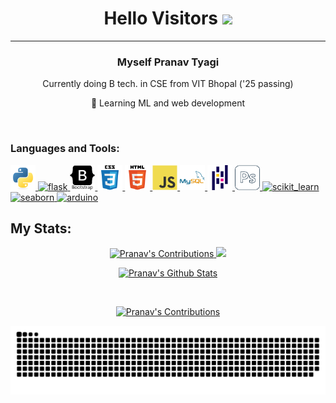 
<h1 align="center">Hello Visitors <img src="https://media.giphy.com/media/hvRJCLFzcasrR4ia7z/giphy.gif" width="30px"/></h2>
<hr>
<p align="center"> <h3 align="center">Myself Pranav Tyagi</h3> </p>
<p align="center">Currently doing B tech. in CSE from VIT Bhopal ('25 passing)</p>
<p align="center">👀 Learning ML and web development</p>
<p align="right">
<img src="https://komarev.com/ghpvc/?username=your-github-username&style=flat-square&color=blue" alt=""/ >
</p>
<h3 align="left">Languages and Tools:</h3>
<p align="left"> <a href="https://www.python.org" target="_blank" rel="noreferrer"> <img src="https://raw.githubusercontent.com/devicons/devicon/master/icons/python/python-original.svg" alt="python" width="40" height="40"/> </a> <a href="https://flask.palletsprojects.com/" target="_blank" rel="noreferrer"> <img src="https://www.vectorlogo.zone/logos/pocoo_flask/pocoo_flask-icon.svg" alt="flask" width="40" height="40"/> </a>
   <a href="https://getbootstrap.com" target="_blank" rel="noreferrer"> <img src="https://raw.githubusercontent.com/devicons/devicon/master/icons/bootstrap/bootstrap-plain-wordmark.svg" alt="bootstrap" width="40" height="40"/> </a> <a href="https://www.w3schools.com/css/" target="_blank" rel="noreferrer"> <img src="https://raw.githubusercontent.com/devicons/devicon/master/icons/css3/css3-original-wordmark.svg" alt="css3" width="40" height="40"/> </a>  <a href="https://www.w3.org/html/" target="_blank" rel="noreferrer"> <img src="https://raw.githubusercontent.com/devicons/devicon/master/icons/html5/html5-original-wordmark.svg" alt="html5" width="40" height="40"/> </a> <a href="https://developer.mozilla.org/en-US/docs/Web/JavaScript" target="_blank" rel="noreferrer"> <img src="https://raw.githubusercontent.com/devicons/devicon/master/icons/javascript/javascript-original.svg" alt="javascript" width="40" height="40"/> </a> <a href="https://www.mysql.com/" target="_blank" rel="noreferrer"> <img src="https://raw.githubusercontent.com/devicons/devicon/master/icons/mysql/mysql-original-wordmark.svg" alt="mysql" width="40" height="40"/> </a> <a href="https://pandas.pydata.org/" target="_blank" rel="noreferrer"> <img src="https://raw.githubusercontent.com/devicons/devicon/2ae2a900d2f041da66e950e4d48052658d850630/icons/pandas/pandas-original.svg" alt="pandas" width="40" height="40"/> </a> <a href="https://www.photoshop.com/en" target="_blank" rel="noreferrer"> <img src="https://raw.githubusercontent.com/devicons/devicon/master/icons/photoshop/photoshop-line.svg" alt="photoshop" width="40" height="40"/> </a>  <a href="https://scikit-learn.org/" target="_blank" rel="noreferrer"> <img src="https://upload.wikimedia.org/wikipedia/commons/0/05/Scikit_learn_logo_small.svg" alt="scikit_learn" width="40" height="40"/> </a> <a href="https://seaborn.pydata.org/" target="_blank" rel="noreferrer"> <img src="https://seaborn.pydata.org/_images/logo-mark-lightbg.svg" alt="seaborn" width="40" height="40"/> </a><a href="https://www.arduino.cc/" target="_blank" rel="noreferrer"> <img src="https://cdn.worldvectorlogo.com/logos/arduino-1.svg" alt="arduino" width="40" height="40"/> </a> </p>



## My Stats:
<p align="center">
  <a href="https://github.com/PranavTyagi-3">
    <img src="http://github-readme-streak-stats.herokuapp.com?user=PranavTyagi-3&theme=dark&background=000000" alt="Pranav's Contributions"/>    
     <img src="https://github-readme-stats.vercel.app/api/top-langs/?username=PranavTyagi-3&layout=compact&theme=vision-friendly-dark">
  </a>
   <p align="center">
   <a href="https://github.com/PranavTyagi-3"><img alt="Pranav's Github Stats" src="https://denvercoder1-github-readme-stats.vercel.app/api?username=PranavTyagi-3&show_icons=true&count_private=true&theme=react&border_color=7F3FBF&bg_color=0D1117&title_color=F85D7F&icon_color=F8D866" height="192px" width="49.5%"/></a>
   </p>
</p>
<br>
<p align="center">
  <a href="https://github.com/PranavTyagi-3">
    <img src="https://github-profile-summary-cards.vercel.app/api/cards/profile-details?username=PranavTyagi-3&theme=radical" alt="Pranav's Contributions"/>
  </a>
   
</p>

![Snake animation](https://github.com/PranavTyagi-3/PranavTyagi-3/blob/output/github-contribution-grid-snake.svg)

<!---
PranavTyagi-3/PranavTyagi-3 is a ✨ special ✨ repository because its `README.md` (this file) appears on your GitHub profile.
You can click the Preview link to take a look at your changes.
--->
